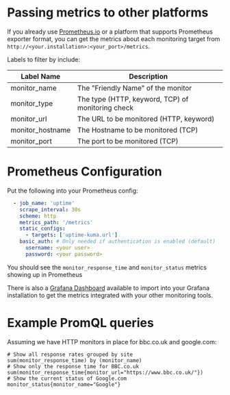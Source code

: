 # Passing metrics to other platforms

If you already use [Prometheus.io](https://prometheus.io) or a platform that supports Prometheus exporter format, you can get the metrics about each monitoring target from `http://<your.installation>:<your_port>/metrics`.

Labels to filter by include:

| Label Name | Description |
|------------|-------------|
|monitor_name| The "Friendly Name" of the monitor |
|monitor_type| The type (HTTP, keyword, TCP) of monitoring check |
|monitor_url | The URL to be monitored (HTTP, keyword)
|monitor_hostname | The Hostname to be monitored (TCP) |
|monitor_port | The port to be monitored (TCP) |

# Prometheus Configuration

Put the following into your Prometheus config:

```yml
  - job_name: 'uptime'
    scrape_interval: 30s
    scheme: http
    metrics_path: '/metrics'
    static_configs:
      - targets: ['uptime-kuma.url']
    basic_auth: # Only needed if authentication is enabled (default) 
      username: <your user>
      password: <your password>
```

You should see the `monitor_response_time` and `monitor_status` metrics showing up in Prometheus

There is also a [Grafana Dashboard](https://grafana.com/grafana/dashboards/14847) available to import into your Grafana installation to get the metrics integrated with your other monitoring tools.

# Example PromQL queries

Assuming we have HTTP monitors in place for bbc.co.uk and google.com:

```
# Show all response rates grouped by site
sum(monitor_response_time) by (monitor_name)
# Show only the response time for BBC.co.uk
sum(monitor_response_time{monitor_url="https://www.bbc.co.uk/"})
# Show the current status of Google.com
monitor_status{monitor_name="Google"}
```
